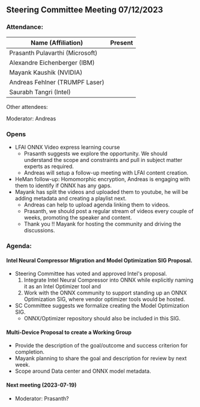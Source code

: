 ## Steering Committee Meeting 07/12/2023

### Attendance:

| Name (Affiliation)              | Present  |
| ------------------------------- | -------- |
| Prasanth Pulavarthi (Microsoft) |  |
| Alexandre Eichenberger (IBM)    |  |
| Mayank Kaushik (NVIDIA)         |  |
| Andreas Fehlner (TRUMPF Laser)  |  |
| Saurabh Tangri (Intel)          |  |

Other attendees: 

Moderator: Andreas

### Opens
  - LFAI ONNX Video express learning course
    - Prasanth suggests we explore the opportunity. We should understand the scope and constraints and pull in subject matter experts as required.
    - Andreas will setup a follow-up meeting with LFAI content creation.
  - HeMan follow-up: Homomorphic encryption, Andreas is engaging with them to identify if ONNX has any gaps.
  - Mayank has split the videos and uploaded them to youtube, he will be adding metadata and creating a playlist next.
    - Andreas can help to upload agenda linking them to videos.
    - Prasanth, we should post a regular stream of videos every couple of weeks, promoting the speaker and content.
    - Thank you !! Mayank for hosting the community and driving the discussions.

### Agenda:  
  #### Intel Neural Compressor Migration and Model Optimization SIG Proposal.
  - Steering Committee has voted and approved Intel's proposal.
    1.	Integrate Intel Neural Compressor into ONNX while explicitly naming it as an Intel Optimizer tool and
    2.	Work with the ONNX community to support standing up an ONNX Optimization SIG, where vendor optimizer tools would be hosted.
  - SC Committee suggests we formalize creating the Model Optimization SIG.
    - ONNX/Optimizer repository should also be included in this SIG.
  
  #### Multi-Device Proposal to create a Working Group
  - Provide the description of the goal/outcome and success criterion for completion.
  - Mayank planning to share the goal and description for review by next week.
  - Scope around Data center and ONNX model metadata.
  
  #### Next meeting (2023-07-19)
  - Moderator: Prasanth?

